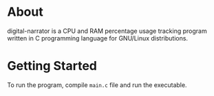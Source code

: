 # About
digital-narrator is a CPU and RAM percentage usage tracking program written in C programming language for GNU/Linux distributions.

# Getting Started
To run the program, compile `main.c` file and run the executable.

